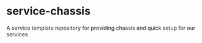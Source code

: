 # service-chassis
A service template repository for providing chassis and quick setup for our services
